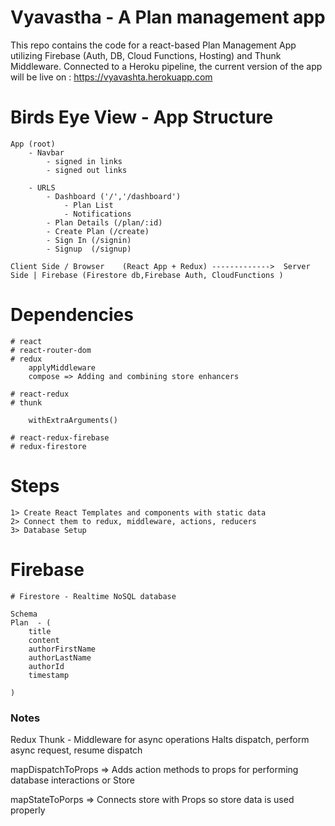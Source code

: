 # Vyavastha - A Plan management app

This repo contains the code for a react-based Plan Management App utilizing Firebase (Auth, DB, Cloud Functions, Hosting) and Thunk Middleware. Connected to a Heroku pipeline, the current version of the app will be live on : https://vyavashta.herokuapp.com


# Birds Eye View - App Structure

    App (root)
        - Navbar
            - signed in links
            - signed out links

        - URLS 
            - Dashboard ('/','/dashboard')
                - Plan List
                - Notifications
            - Plan Details (/plan/:id)
            - Create Plan (/create)
            - Sign In (/signin)
            - Signup  (/signup)

    Client Side / Browser    (React App + Redux) ------------->  Server Side | Firebase (Firestore db,Firebase Auth, CloudFunctions )


# Dependencies
    # react
    # react-router-dom
    # redux 
        applyMiddleware
        compose => Adding and combining store enhancers 

    # react-redux
    # thunk 
        
        withExtraArguments()

    # react-redux-firebase
    # redux-firestore
    

# Steps
    1> Create React Templates and components with static data
    2> Connect them to redux, middleware, actions, reducers
    3> Database Setup

#  Firebase
    
    
    # Firestore - Realtime NoSQL database

    Schema
    Plan  - (
        title
        content
        authorFirstName
        authorLastName
        authorId
        timestamp

    )

### Notes
Redux Thunk - Middleware for async operations 
Halts dispatch, 
perform async request, 
resume dispatch

mapDispatchToProps => Adds action methods to props for performing database interactions or Store

mapStateToPorps => Connects store with Props so store data is used properly